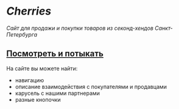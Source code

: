 # *Cherries*
*Сайт для продажи и покупки товаров из секонд-хендов Санкт-Петербурга*

## [Посмотреть и потыкать](https://iwishyoujoy.github.io/cherries-website-beta/)

На сайте вы можете найти:
 - навигацию
 - описание взаимодействия с покупателями и продавцами
 - карусель с нашими партнерами
 - разные кнопочки



